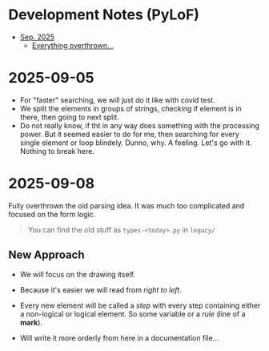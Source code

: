 Development Notes (PyLoF)
==================================================

- [Sep. 2025](#2025-09-05)
    - [Everything overthrown...](#2025-09-08)

# 2025-09-05

- For "faster" searching, we will just do it like with covid test.
- We split the elements in groups of strings, checking if element is in there, then going to next split.
- Do not really know, if tht in any way does something with the processing power. But it seemed easier to do for me, then searching for every single element or loop blindely. Dunno, why. A feeling. Let's go with it. Nothing to break here.


# 2025-09-08

Fully overthrown the old parsing idea. It was much too complicated and focused on the form logic.

> You can find the old stuff as `types-<today>.py` in `legacy/`

## New Approach

- We will focus on the drawing itself.

- Because it's easier we will read from *right to left*.

- Every new element will be called a *step* with every step containing either a non-logical or logical element. So some variable or a *rule* (line of a **mark**).

- Will write it more orderly from here in a documentation file...
